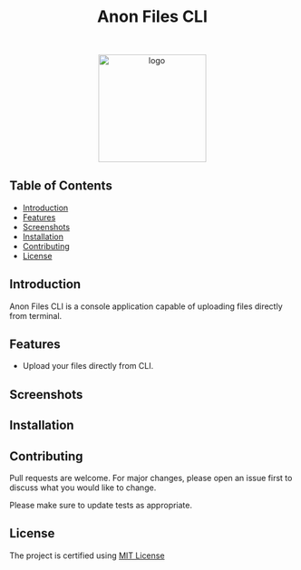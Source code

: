 <h1 align="center"> Anon Files CLI </h1> <br>
<p align="center">
  <a href="https://anonfiles.com/">
    <img src="https://i.ibb.co/kJY81TL/Anon-Files.png" alt="logo" width="190" border="0">
  </a>
</p>

## Table of Contents

- [Introduction](#introduction)
- [Features](#features)
- [Screenshots](#screenshots)
- [Installation](#installation)
- [Contributing](#contributing)
- [License](#license)

## Introduction

Anon Files CLI is a console application capable of uploading files directly from terminal. 

## Features

- Upload your files directly from CLI.

## Screenshots


## Installation

## Contributing

Pull requests are welcome. For major changes, please open an issue first to discuss what you would like to change.

Please make sure to update tests as appropriate.

## License

The project is certified using [MIT License](LICENSE)
